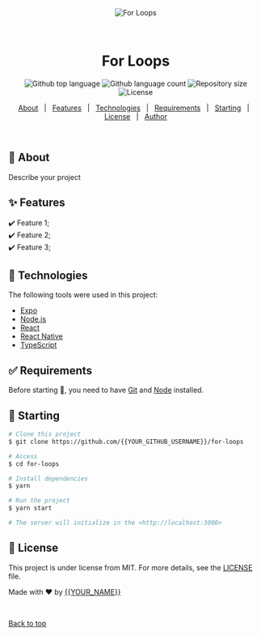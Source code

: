 <div align="center" id="top"> 
  <img src="./.github/app.gif" alt="For Loops" />

  &#xa0;

  <!-- <a href="https://forloops.netlify.app">Demo</a> -->
</div>

<h1 align="center">For Loops</h1>

<p align="center">
  <img alt="Github top language" src="https://img.shields.io/github/languages/top/{{YOUR_GITHUB_USERNAME}}/for-loops?color=56BEB8">

  <img alt="Github language count" src="https://img.shields.io/github/languages/count/{{YOUR_GITHUB_USERNAME}}/for-loops?color=56BEB8">

  <img alt="Repository size" src="https://img.shields.io/github/repo-size/{{YOUR_GITHUB_USERNAME}}/for-loops?color=56BEB8">

  <img alt="License" src="https://img.shields.io/github/license/{{YOUR_GITHUB_USERNAME}}/for-loops?color=56BEB8">

  <!-- <img alt="Github issues" src="https://img.shields.io/github/issues/{{YOUR_GITHUB_USERNAME}}/for-loops?color=56BEB8" /> -->

  <!-- <img alt="Github forks" src="https://img.shields.io/github/forks/{{YOUR_GITHUB_USERNAME}}/for-loops?color=56BEB8" /> -->

  <!-- <img alt="Github stars" src="https://img.shields.io/github/stars/{{YOUR_GITHUB_USERNAME}}/for-loops?color=56BEB8" /> -->
</p>

<!-- Status -->

<!-- <h4 align="center"> 
	🚧  For Loops 🚀 Under construction...  🚧
</h4> 

<hr> -->

<p align="center">
  <a href="#dart-about">About</a> &#xa0; | &#xa0; 
  <a href="#sparkles-features">Features</a> &#xa0; | &#xa0;
  <a href="#rocket-technologies">Technologies</a> &#xa0; | &#xa0;
  <a href="#white_check_mark-requirements">Requirements</a> &#xa0; | &#xa0;
  <a href="#checkered_flag-starting">Starting</a> &#xa0; | &#xa0;
  <a href="#memo-license">License</a> &#xa0; | &#xa0;
  <a href="https://github.com/{{YOUR_GITHUB_USERNAME}}" target="_blank">Author</a>
</p>

<br>

## :dart: About ##

Describe your project

## :sparkles: Features ##

:heavy_check_mark: Feature 1;\
:heavy_check_mark: Feature 2;\
:heavy_check_mark: Feature 3;

## :rocket: Technologies ##

The following tools were used in this project:

- [Expo](https://expo.io/)
- [Node.js](https://nodejs.org/en/)
- [React](https://pt-br.reactjs.org/)
- [React Native](https://reactnative.dev/)
- [TypeScript](https://www.typescriptlang.org/)

## :white_check_mark: Requirements ##

Before starting :checkered_flag:, you need to have [Git](https://git-scm.com) and [Node](https://nodejs.org/en/) installed.

## :checkered_flag: Starting ##

```bash
# Clone this project
$ git clone https://github.com/{{YOUR_GITHUB_USERNAME}}/for-loops

# Access
$ cd for-loops

# Install dependencies
$ yarn

# Run the project
$ yarn start

# The server will initialize in the <http://localhost:3000>
```

## :memo: License ##

This project is under license from MIT. For more details, see the [LICENSE](LICENSE.md) file.


Made with :heart: by <a href="https://github.com/{{YOUR_GITHUB_USERNAME}}" target="_blank">{{YOUR_NAME}}</a>

&#xa0;

<a href="#top">Back to top</a>
